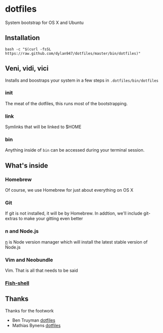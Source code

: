 dotfiles
========

System bootstrap for OS X and Ubuntu

## Installation

`bash -c "$(curl -fsSL https://raw.github.com/dylan947/dotfiles/master/bin/dotfiles)"`


## Veni, vidi, vici

Installs and boostraps your system in a few steps in `.dotfiles/bin/dotfiles`

### init

The meat of the dotfiles, this runs most of the bootstrapping.

### link

Symlinks that will be linked to $HOME

### bin

Anything inside of `bin` can be accessed during your terminal session.

## What's inside

### Homebrew

Of course, we use Homebrew for just about everything on OS X

### Git

If git is not installed, it will be by Homebrew. In addtion, we'll include git-extras to make your gitting even better

### n and Node.js

[n](https://github.com/visionmedia/n) is Node version manager which will install the latest stable version of Node.js

### Vim and Neobundle

Vim. That is all that needs to be said

### [Fish-shell](http://fishshell.com)

## Thanks

Thanks for the footwork

 - Ben Truyman [dotfiles](https://github.com/bentruyman/dotfiles)
 - Mathias Bynens [dotfiles](https://github.com/mathiasbynens/dotfiles)
